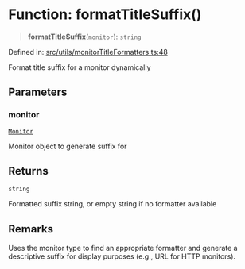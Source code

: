 # Function: formatTitleSuffix()

> **formatTitleSuffix**(`monitor`): `string`

Defined in: [src/utils/monitorTitleFormatters.ts:48](https://github.com/Nick2bad4u/Uptime-Watcher/blob/8a1973382d5fe14c52996ecda381894eb7ecd4a6/src/utils/monitorTitleFormatters.ts#L48)

Format title suffix for a monitor dynamically

## Parameters

### monitor

[`Monitor`](../../../../shared/types/interfaces/Monitor.md)

Monitor object to generate suffix for

## Returns

`string`

Formatted suffix string, or empty string if no formatter available

## Remarks

Uses the monitor type to find an appropriate formatter and generate
a descriptive suffix for display purposes (e.g., URL for HTTP monitors).
